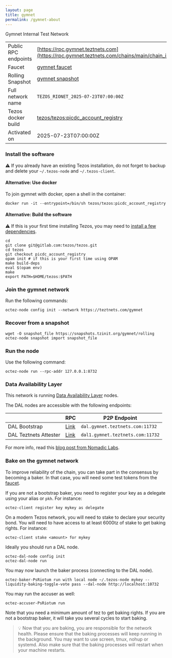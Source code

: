 ```yaml
---
layout: page
title: gymnet
permalink: /gymnet-about
---
```


Gymnet Internal Test Network

| | |
|-------|---------------------|
| Public RPC endpoints | [https://rpc.gymnet.teztnets.com](https://rpc.gymnet.teztnets.com/chains/main/chain_id)<br/> |
| Faucet | [gymnet faucet](https://faucet.gymnet.teztnets.com) |
| Rolling Snapshot | [gymnet snapshot](https://snapshots.tzinit.org/gymnet/rolling) |
| Full network name | `TEZOS_RIONET_2025-07-23T07:00:00Z` |
| Tezos docker build | [tezos/tezos:picdc_account_registry](https://hub.docker.com/r/tezos/tezos/tags?page=1&ordering=last_updated&name=picdc_account_registry) |
| Activated on | 2025-07-23T07:00:00Z |





### Install the software

⚠️  If you already have an existing Tezos installation, do not forget to backup and delete your `~/.tezos-node` and `~/.tezos-client`.



#### Alternative: Use docker

To join gymnet with docker, open a shell in the container:

```
docker run -it --entrypoint=/bin/sh tezos/tezos:picdc_account_registry
```


#### Alternative: Build the software

⚠️  If this is your first time installing Tezos, you may need to [install a few dependencies](https://tezos.gitlab.io/introduction/howtoget.html#setting-up-the-development-environment-from-scratch).

```
cd
git clone git@gitlab.com:tezos/tezos.git
cd tezos
git checkout picdc_account_registry
opam init # if this is your first time using OPAM
make build-deps
eval $(opam env)
make
export PATH=$HOME/tezos:$PATH
```

### Join the gymnet network

Run the following commands:

```
octez-node config init --network https://teztnets.com/gymnet

```


### Recover from a snapshot

```
wget -O snapshot_file https://snapshots.tzinit.org/gymnet/rolling
octez-node snapshot import snapshot_file
```


### Run the node

Use the following command:

```
octez-node run --rpc-addr 127.0.0.1:8732
```




### Data Availability Layer

This network is running [Data Availability Layer](https://tezos.gitlab.io/shell/dal.html) nodes.


The DAL nodes are accessible with the following endpoints:

| | RPC | P2P Endpoint |
|------------|---------|--------------|
| DAL Bootstrap | [Link](https://dal-bootstrap-rpc.gymnet.teztnets.com/p2p/gossipsub/scores) | `dal.gymnet.teztnets.com:11732` |
| DAL Teztnets Attester | [Link](https://dal-attester-rpc.gymnet.teztnets.com/p2p/gossipsub/scores) | `dal1.gymnet.teztnets.com:11732` |


For more info, read this [blog post from Nomadic Labs](https://research-development.nomadic-labs.com/data-availability-layer-tezos.html).



### Bake on the gymnet network

To improve reliability of the chain, you can take part in the consensus by becoming a baker. In that case, you will need some test tokens from the [faucet](https://faucet.gymnet.teztnets.com).

If you are not a bootstrap baker, you need to register your key as a delegate using your alias or `pkh`. For instance:
```bash=2
octez-client register key mykey as delegate
```

On a modern Tezos network, you will need to stake to declare your security bond.  You will need to have access to at least 6000tz of stake to get baking rights. For instance:
```
octez-client stake <amount> for mykey
```	

Ideally you should run a DAL node.
```
octez-dal-node config init
octez-dal-node run
```

You may now launch the baker process (connecting to the DAL node).
```bash=3
octez-baker-PsRiotum run with local node ~/.tezos-node mykey --liquidity-baking-toggle-vote pass --dal-node http://localhost:10732
```

You may run the accuser as well:
```bash=3
octez-accuser-PsRiotum run
```

Note that you need a minimum amount of tez to get baking rights. If you are not a bootstrap baker, it will take you several cycles to start baking.

> 💡 Now that you are baking, you are responsible for the network health. Please ensure that the baking processes will keep running in the background. You may want to use screen, tmux, nohup or systemd. Also make sure that the baking processes will restart when your machine restarts.


